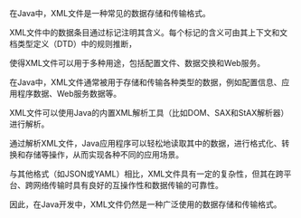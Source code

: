 在Java中，XML文件是一种常见的数据存储和传输格式。

XML文件中的数据条目通过标记注明其含义。每个标记的含义可由其上下文和文档类型定义（DTD）中的规则推断，

使得XML文件可以用于多种用途，包括配置文件、数据交换和Web服务。

在Java中，XML文件通常被用于存储和传输各种类型的数据，例如配置信息、应用程序数据、Web服务数据等。

XML文件可以使用Java的内置XML解析工具（比如DOM、SAX和StAX解析器）进行解析。

通过解析XML文件，Java应用程序可以轻松地读取其中的数据，进行格式化、转换和存储等操作，从而实现各种不同的应用场景。

与其他格式（如JSON或YAML）相比，XML文件具有一定的复杂性，但其在跨平台、跨网络传输时具有良好的互操作性和数据传输的可靠性。

因此，在Java开发中，XML文件仍然是一种广泛使用的数据存储和传输格式。
